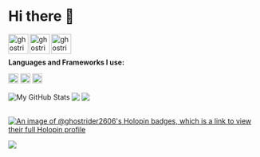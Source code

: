 <h1>Hi there 👋</h1>

<a href="https://hacktoberfest.com">
  <img align="left" alt="ghostrider2606 | Portfolio" width="40px" src="https://hacktoberfest.com/_next/static/media/favicon.3b3fc7cf.svg" />
</a>
<a href="mailto:biru2606@gmail.com">
  <img align="left" alt="ghostrider2606 | Mail" width="40px" src="https://ssl.gstatic.com/ui/v1/icons/mail/rfr/gmail.ico" />
</a>
<a href="https://dev.to/ghostrider2606">
  <img align="left" alt="ghostrider2606 | Mail" width="40px" src="https://dev-to-uploads.s3.amazonaws.com/uploads/logos/resized_logo_UQww2soKuUsjaOGNB38o.png" />
</a>

<br />
<br />

**Languages and Frameworks I use:**  

<code><img height="20" src="https://upload.wikimedia.org/wikipedia/commons/6/6a/JavaScript-logo.png"></code>
<code><img height="20" src="https://upload.wikimedia.org/wikipedia/commons/6/61/HTML5_logo_and_wordmark.svg"></code>
<code><img height="20" src="https://upload.wikimedia.org/wikipedia/commons/c/c3/Python-logo-notext.svg"></code>

<img align="center" src="https://github-readme-stats.vercel.app/api?username=ghostrider2606&show_icons=true&theme=monokai" alt="My GitHub Stats" />
<img align="center" src="https://github-readme-stats.vercel.app/api/top-langs/?username=ghostrider2606&theme=monokai" />
<a href="https://github.com/ghostrider2606/ghostrider2606">
  <img align="center" src="https://github-readme-stats.vercel.app/api/pin/?username=ghostrider2606&repo=ghostrider2606&theme=monokai" />
</a>

<br />
<br />

[![An image of @ghostrider2606's Holopin badges, which is a link to view their full Holopin profile](https://holopin.me/ghostrider2606)](https://holopin.io/@ghostrider2606)

![](https://hit.yhype.me/github/profile?account_id=77742428)
